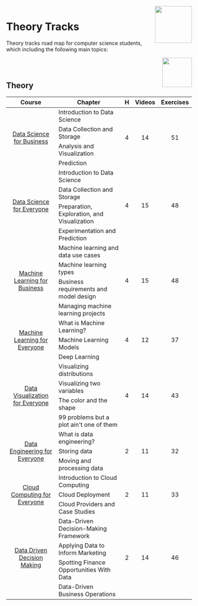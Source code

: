 <img align="right" width="100" src="https://github.com/cs-MohamedAyman/eLearning-Platforms/DataCamp-Tracks/blob/master/org-logos/datacamp.jpg">

# Theory Tracks
Theory tracks road map for computer science students, which including the following main topics:

<img align="right" width="80" height="80" src="https://github.com/cs-MohamedAyman/eLearning-Platforms/DataCamp-Tracks/blob/master/org-logos/theory.jpg">
<br><br>

## Theory

<table>
    <thead>
        <tr>
            <th width="40%">Course</th>
            <th width="60%">Chapter</th>
            <th>H</th>
            <th>Videos</th>
            <th>Exercises</th>
        </tr>
    </thead>
    <tbody>
            <tr>
                <td rowspan=4 align=center>
<a href="https://learn.datacamp.com/courses/data-science-for-business">Data Science for Business</a><br>
                <td align="left">Introduction to Data Science</td>
                <td rowspan=4 align="center">4</td>
                <td rowspan=4 align="center">14</td>
                <td rowspan=4 align="center">51</td>
                </td>
            </tr>
            <tr>
                <td align="left">Data Collection and Storage</td>
            </tr>
            <tr>
                <td align="left">Analysis and Visualization</td>
            </tr>
            <tr>
                <td align="left">Prediction</td>
            </tr>
            <tr>
                <td rowspan=4 align=center>
<a href="https://learn.datacamp.com/courses/data-science-for-everyone">Data Science for Everyone</a><br>
                <td align="left">Introduction to Data Science</td>
                <td rowspan=4 align="center">4</td>
                <td rowspan=4 align="center">15</td>
                <td rowspan=4 align="center">48</td>
                </td>
            </tr>
            <tr>
                <td align="left">Data Collection and Storage</td>
            </tr>
            <tr>
                <td align="left">Preparation, Exploration, and Visualization</td>
            </tr>
            <tr>
                <td align="left">Experimentation and Prediction</td>
            </tr>
            <tr>
                <td rowspan=4 align=center>
<a href="https://learn.datacamp.com/courses/machine-learning-for-business">Machine Learning for Business</a><br>
                <td align="left">Machine learning and data use cases</td>
                <td rowspan=4 align="center">4</td>
                <td rowspan=4 align="center">15</td>
                <td rowspan=4 align="center">48</td>
                </td>
            </tr>
            <tr>
                <td align="left">Machine learning types</td>
            </tr>
            <tr>
                <td align="left">Business requirements and model design</td>
            </tr>
            <tr>
                <td align="left">Managing machine learning projects</td>
            </tr>
            <tr>
                <td rowspan=3 align=center>
<a href="https://learn.datacamp.com/courses/machine-learning-for-everyone">Machine Learning for Everyone</a><br>
                <td align="left">What is Machine Learning?</td>
                <td rowspan=3 align="center">4</td>
                <td rowspan=3 align="center">12</td>
                <td rowspan=3 align="center">37</td>
                </td>
            </tr>
            <tr>
                <td align="left">Machine Learning Models</td>
            </tr>
            <tr>
                <td align="left">Deep Learning</td>
            </tr>
            <tr>
                <td rowspan=4 align=center>
<a href="https://learn.datacamp.com/courses/data-visualization-for-everyone">Data Visualization for Everyone</a><br>
                <td align="left">Visualizing distributions</td>
                <td rowspan=4 align="center">4</td>
                <td rowspan=4 align="center">14</td>
                <td rowspan=4 align="center">43</td>
                </td>
            </tr>
            <tr>
                <td align="left">Visualizing two variables</td>
            </tr>
            <tr>
                <td align="left">The color and the shape</td>
            </tr>
            <tr>
                <td align="left">99 problems but a plot ain't one of them</td>
            </tr>
            <tr>
                <td rowspan=3 align=center>
<a href="https://learn.datacamp.com/courses/data-engineering-for-everyone">Data Engineering for Everyone</a><br>
                <td align="left">What is data engineering?</td>
                <td rowspan=3 align="center">2</td>
                <td rowspan=3 align="center">11</td>
                <td rowspan=3 align="center">32</td>
                </td>
            </tr>
            <tr>
                <td align="left">Storing data</td>
            </tr>
            <tr>
                <td align="left">Moving and processing data</td>
            </tr>
            <tr>
                <td rowspan=3 align=center>
<a href="https://learn.datacamp.com/courses/cloud-computing-for-everyone">Cloud Computing for Everyone</a><br>
                <td align="left">Introduction to Cloud Computing</td>
                <td rowspan=3 align="center">2</td>
                <td rowspan=3 align="center">11</td>
                <td rowspan=3 align="center">33</td>
                </td>
            </tr>
            <tr>
                <td align="left">Cloud Deployment</td>
            </tr>
            <tr>
                <td align="left">Cloud Providers and Case Studies</td>
            </tr>
            <tr>
                <td rowspan=4 align=center>
<a href="https://learn.datacamp.com/courses/data-driven-decision-making">Data Driven Decision Making</a><br>
                <td align="left">Data-Driven Decision-Making Framework</td>
                <td rowspan=4 align="center">2</td>
                <td rowspan=4 align="center">14</td>
                <td rowspan=4 align="center">46</td>
                </td>
            </tr>
            <tr>
                <td align="left">Applying Data to Inform Marketing</td>
            </tr>
            <tr>
                <td align="left">Spotting Finance Opportunities With Data</td>
            </tr>
            <tr>
                <td align="left">Data-Driven Business Operations</td>
            </tr>
    </tbody>
</table>
